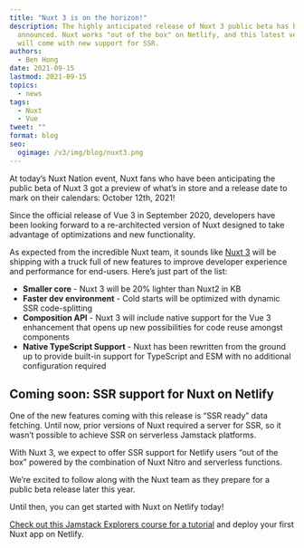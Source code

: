 ```yaml
---
title: "Nuxt 3 is on the horizon!"
description: The highly anticipated release of Nuxt 3 public beta has been
  announced. Nuxt works "out of the box" on Netlify, and this latest version
  will come with new support for SSR.
authors:
  - Ben Hong
date: 2021-09-15
lastmod: 2021-09-15
topics:
  - news
tags:
  - Nuxt
  - Vue
tweet: ""
format: blog
seo:
  ogimage: /v3/img/blog/nuxt3.png
---
```

At today’s Nuxt Nation event, Nuxt fans who have been anticipating the public beta of Nuxt 3 got a preview of what’s in store and a release date to mark on their calendars: October 12th, 2021!

Since the official release of Vue 3 in September 2020, developers have been looking forward to a re-architected version of Nuxt designed to take advantage of optimizations and new functionality.

As expected from the incredible Nuxt team, it sounds like [Nuxt 3](https://nuxtjs.org/v3) will be shipping with a truck full of new features to improve developer experience and performance for end-users. Here’s just part of the list:

* **Smaller core** - Nuxt 3 will be 20% lighter than Nuxt2 in KB
* **Faster dev environment** - Cold starts will be optimized with dynamic SSR code-splitting 
* **Composition API** - Nuxt 3 will include native support for the Vue 3 enhancement that opens up new possibilities for code reuse amongst components
* **Native TypeScript Support** - Nuxt has been rewritten from the ground up to provide built-in support for TypeScript and ESM with no additional configuration required

## Coming soon: SSR support for Nuxt on Netlify

One of the new features coming with this release is “SSR ready” data fetching. Until now, prior versions of Nuxt required a server for SSR, so it wasn’t possible to achieve SSR on serverless Jamstack platforms. 

With Nuxt 3, we expect to offer SSR support for Netlify users “out of the box” powered by the combination of Nuxt Nitro and serverless functions. 

We’re excited to follow along with the Nuxt team as they prepare for a public beta release later this year. 

Until then, you can get started with Nuxt on Netlify today! 

[Check out this Jamstack Explorers course for a tutorial](https://explorers.netlify.com/learn/get-started-with-nuxt) and deploy your first Nuxt app on Netlify.
